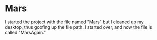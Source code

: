 # Mars
I started the project with the file named "Mars" but I cleaned up my desktop, thus goofing up the file path.
I started over, and now the file is called "MarsAgain."  
